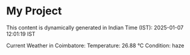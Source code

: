 # My Project

This content is dynamically generated in Indian Time (IST): 2025-01-07 12:01:19 IST


Current Weather in Coimbatore:
Temperature: 26.88 °C
Condition: haze
